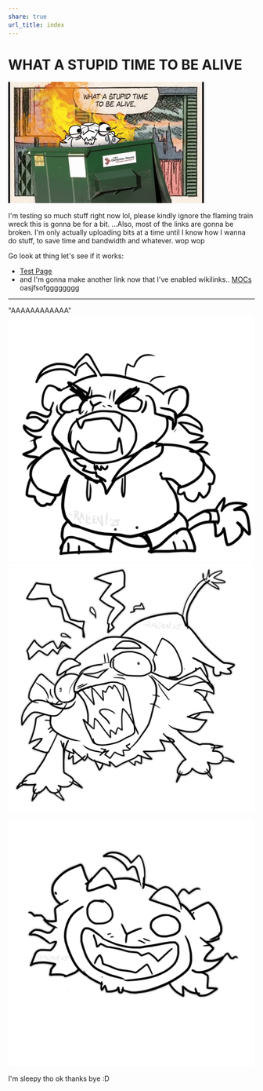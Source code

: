 ```yaml
---
share: true
url_title: index
---
```


# WHAT A STUPID TIME TO BE ALIVE
![](./images/stupidesttimetobealive.gif)



I'm testing so much stuff right now lol, please kindly ignore the flaming train wreck this is gonna be for a bit.   ...Also, most of the links are gonna be broken. I'm only actually uploading bits at a time until I know how I wanna do stuff, to save time and bandwidth and whatever.    wop wop

Go look at thing let's see if it works: 
* [Test Page](./contents/Lore/test_page.md)
* and I'm gonna make another link now that I've enabled wikilinks.. [MOCs](./MOCs/MOCs.md) oasjfsofgggggggg








---


"AAAAAAAAAAAA"
![RappyYelling](./images/RappyYell.png)  ![aaa](./images/ralienaaaaa.png)







![](./images/rapscalliensmile.png)

I'm sleepy tho
ok thanks bye :D

